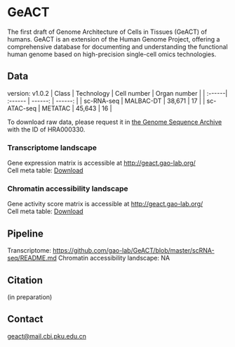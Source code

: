 # GeACT

The first draft of Genome Architecture of Cells in Tissues (GeACT) of humans. GeACT is an extension of the Human Genome Project, offering a comprehensive database for documenting and understanding the functional human genome based on high-precision single-cell omics technologies.

## Data
version: v1.0.2
| Class | Technology | Cell number | Organ number |
| :------| :------ | ------: | ------: |
| sc-RNA-seq | MALBAC-DT | 38,671 | 17 |
| sc-ATAC-seq | METATAC | 45,643 | 16 |

To download raw data, please request it in [the Genome Sequence Archive](https://bigd.big.ac.cn/gsa-human/) with the ID of HRA000330.

### Transcriptome landscape
Gene expression matrix is accessible at http://geact.gao-lab.org/  
Cell meta table: [Download](https://github.com/gao-lab/GeACT/blob/master/scRNA-seq/pooled_data_all/All/cell_metatable_filtered_aligned.txt)

### Chromatin accessibility landscape
Gene activity score matrix is accessible at http://geact.gao-lab.org/  
Cell meta table: [Download](https://github.com/gao-lab/GeACT/blob/master/METATAC/pooled_data_all/All/cell_metatable_ATAC_global.txt)

## Pipeline
Transcriptome: https://github.com/gao-lab/GeACT/blob/master/scRNA-seq/README.md
Chromatin accessibility landscape: NA

## Citation
(in preparation)

## Contact
geact@mail.cbi.pku.edu.cn

